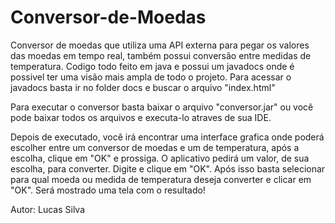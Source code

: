 # Conversor-de-Moedas
Conversor de moedas que utiliza uma API externa para pegar os valores das moedas em tempo real, também possui conversão entre medidas de temperatura. 
Codigo todo feito em java e possui um javadocs onde é possivel ter uma visão mais ampla de todo o projeto. Para acessar o javadocs basta ir no folder docs e buscar o arquivo "index.html"

Para executar o conversor basta baixar o arquivo "conversor.jar" ou você pode baixar todos os arquivos e executa-lo atraves de sua IDE.

Depois de executado, você irá encontrar uma interface grafica onde poderá escolher entre um conversor de moedas e um de temperatura, após a escolha, clique em "OK" e prossiga.
O aplicativo pedirá um valor, de sua escolha, para converter. Digite e clique em "OK".
Após isso basta selecionar para qual moeda ou medida de temperatura deseja converter e clicar em "OK". Será mostrado uma tela com o resultado!


Autor: Lucas Silva
